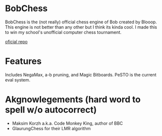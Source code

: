 # BobChess

BobChess is the (not really) official chess engine of Bob created by Blooop.
This engine is not better than any other but I think its kinda cool.
I made this to win my school's unofficial computer chess tournament.

[oficial repo](https://github.com/MaxIsmagilov/BobChess)

# Features

Includes NegaMax, a-b pruning, and Magic Bitboards. 
PeSTO is the current eval system.

# Akgnowlegements (hard word to spell w/o autocorrect)

- Maksim Korzh a.k.a. Code Monkey King, author of BBC
- GlaurungChess for their LMR algorithm
